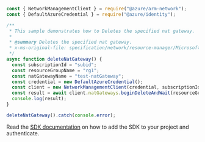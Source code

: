 ```javascript
const { NetworkManagementClient } = require("@azure/arm-network");
const { DefaultAzureCredential } = require("@azure/identity");

/**
 * This sample demonstrates how to Deletes the specified nat gateway.
 *
 * @summary Deletes the specified nat gateway.
 * x-ms-original-file: specification/network/resource-manager/Microsoft.Network/stable/2021-08-01/examples/NatGatewayDelete.json
 */
async function deleteNatGateway() {
  const subscriptionId = "subid";
  const resourceGroupName = "rg1";
  const natGatewayName = "test-natGateway";
  const credential = new DefaultAzureCredential();
  const client = new NetworkManagementClient(credential, subscriptionId);
  const result = await client.natGateways.beginDeleteAndWait(resourceGroupName, natGatewayName);
  console.log(result);
}

deleteNatGateway().catch(console.error);
```

Read the [SDK documentation](https://github.com/Azure/azure-sdk-for-js/blob/%40azure%2Farm-network_28.0.0/sdk/network/arm-network/README.md) on how to add the SDK to your project and authenticate.
